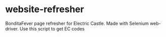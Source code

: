 # website-refresher
BonditaFever page refresher for Electric Castle. Made with Selenium web-driver.
Use this script to get EC codes

